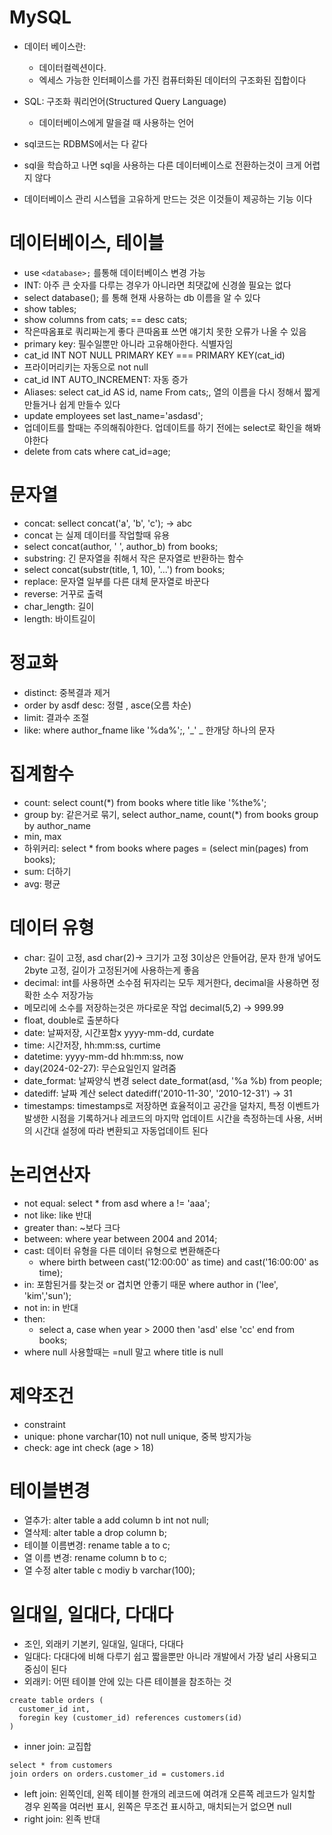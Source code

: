 # MySQL

* 데이터 베이스란:
  *  데이터컬렉션이다.
  *  엑세스 가능한 인터페이스를 가진 컴퓨터화된 데이터의 구조화된 집합이다

* SQL: 구조화 쿼리언어(Structured Query Language)
  * 데이터베이스에게 말을걸 때 사용하는 언어
* sql코드는 RDBMS에서는 다 같다
* sql을 학습하고 나면 sql을 사용하는 다른 데이터베이스로 전환하는것이 크게 어렵지 않다
* 데이터베이스 관리 시스텝을 고유하게 만드는 것은 이것들이 제공하는 기능 이다 


# 데이터베이스, 테이블

* use `<database>;` 를통해 데이터베이스 변경 가능
* INT: 아주 큰  숫자를 다루는 경우가 아니라면 최댓값에 신경쓸 필요는 없다
* select database(); 를 통해 현재 사용하는 db 이름을 알 수 있다
* show tables;
* show columns from cats; == desc cats;
* 작은따옴표로 쿼리짜는게 좋다 큰따옴표 쓰면 얘기치 못한 오류가 나올 수 있음
* primary key: 필수일뿐만 아니라 고유해아한다. 식별자임
* cat_id INT NOT NULL PRIMARY KEY === PRIMARY KEY(cat_id)
* 프라이머리키는 자동으로 not null
* cat_id INT AUTO_INCREMENT: 자동 증가
* Aliases: select cat_id AS id, name From cats;, 열의 이름을 다시 정해서 짧게 만들거나 쉽게 만들수 있다
* update employees set last_name='asdasd';
* 업데이트를 할때는 주의해줘야한다. 업데이트를 하기 전에는 select로 확인을 해봐야한다
* delete from cats where cat_id=age;
  

# 문자열
* concat: sellect concat('a', 'b', 'c');  -> abc
* concat 는 실제 데이터를 작업할때 유용 
* select concat(author, ' ', author_b) from books;
* substring: 긴 문자열을 취해서 작은 문자열로 반환하는 함수
* select concat(substr(title, 1, 10), '...') from books;
* replace: 문자열 일부를 다른 대체 문자열로 바꾼다
* reverse: 거꾸로 출력
* char_length: 길이
* length: 바이트길이

# 정교화
* distinct: 중복결과 제거
* order by asdf desc: 정렬 , asce(오름 차순)
* limit: 결과수 조절
* like: where author_fname like '%da%';, '_' _ 한개당 하나의 문자 

# 집계함수
* count: select count(*) from books where title like '%the%';
* group by: 같은거로 묶기, select author_name, count(*) from books group by author_name
* min, max
* 하위커리: select * from books where pages = (select min(pages) from books);
* sum: 더하기
* avg: 평균

# 데이터 유형

* char: 길이 고정, asd char(2)-> 크기가 고정 3이상은 안들어감, 문자 한개 넣어도 2byte 고정, 길이가 고정된거에 사용하는게 좋음
* decimal: int를 사용하면 소수점 뒤자리는 모두 제거한다, decimal을 사용하면 정확한 소수 저장가능
* 메모리에 소수를 저장하는것은 까다로운 작업 decimal(5,2) -> 999.99
* float, double로 출분하다
* date: 날짜저장, 시간포함x yyyy-mm-dd, curdate
* time: 시간저장, hh:mm:ss, curtime
* datetime: yyyy-mm-dd hh:mm:ss, now
* day(2024-02-27): 무슨요일인지 알려줌
* date_format: 날짜양식 변경 select date_format(asd, '%a %b) from people;
* datediff: 날짜 계산 select datediff('2010-11-30', '2010-12-31') -> 31
* timestamps: timestamps로 저장하면 효율적이고 공간을 덜차지, 특정 이벤트가 발생한 시점을 기록하거나 레코드의 마지막 업데이트 시간을 측정하는데 사용, 서버의 시간대 설정에 따라 변환되고 자동업데이트 된다
  
# 논리연산자

* not equal: select * from asd where a != 'aaa';
* not like: like 반대
* greater than: ~보다 크다
* between: where year between 2004 and 2014;
* cast: 데이터 유형을 다른 데이터 유형으로 변환해준다
  *  where birth between cast('12:00:00' as time) and cast('16:00:00' as time);
* in: 포함된거를 찾는것 or 겹치면 안좋기 때문 where author in ('lee', 'kim','sun');
* not in: in 반대
* then: 
  * select a, case when year > 2000 then 'asd' else 'cc' end from books;
* where null 사용할때는 =null 말고 where title is null

# 제약조건
* constraint
* unique: phone varchar(10) not null unique, 중복 방지가능
* check: age int check (age > 18)

# 테이블변경
* 열추가: alter table a add column b int not null;
* 열삭제: alter table a drop column b;
* 테이블 이름변경: rename table a to c;
* 열 이름 변경: rename column b to c;
* 열 수정 alter table c modiy b varchar(100);

# 일대일, 일대다, 다대다
* 조인, 외래키 기본키, 일대일, 일대다, 다대다
* 일대다: 다대다에 비해 다루기 쉽고 짧을뿐만 아니라 개발에서 가장 널리 사용되고 중심이 된다
* 외래키: 어떤 테이블 안에 있는 다른 테이블을 참조하는 것
```
create table orders (
  customer_id int,
  foregin key (customer_id) references customers(id)
)
```
* inner join: 교집합
```
select * from customers 
join orders on orders.customer_id = customers.id
```
* left join: 왼쪽인데, 왼쪽 테이블 한개의 레코드에 여려개 오른쪽 레코드가 일치할 경우 왼쪽을 여러번 표시, 왼쪽은 무조건 표시하고, 매치되는거 없으면 null
* right join: 왼족 반대